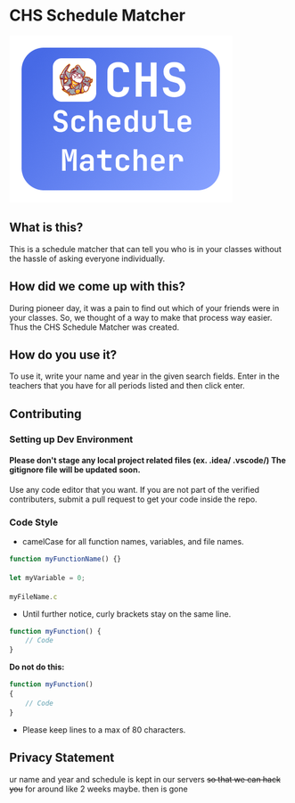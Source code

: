 # CHS Schedule Matcher
![Logo](Logo.png)
## What is this?
This is a schedule matcher that can tell you who is in your classes without the hassle of asking everyone individually.


## How did we come up with this?
During pioneer day, it was a pain to find out which of your friends were in your classes. So, we thought of a way
to make that process way easier. Thus the CHS Schedule Matcher was created.

## How do you use it?
To use it, write your name and year in the given search fields. Enter in the teachers that you have for all periods listed and then click enter.  


## Contributing
### Setting up Dev Environment

#### Please don't stage any local project related files (ex. .idea/ .vscode/) **The gitignore file will be updated soon.**

Use any code editor that you want. If you are not part of the verified contributers, submit a pull request to get your code
inside the repo.


### Code Style

* camelCase for all function names, variables, and file names.
``` javascript
function myFunctionName() {}

let myVariable = 0;

myFileName.c
```

* Until further notice, curly brackets stay on the same line.

```javascript
function myFunction() {
    // Code
}
```

**Do not do this:**
```javascript
function myFunction()
{
    // Code
}
```
* Please keep lines to a max of 80 characters.

## Privacy Statement
ur name and year and schedule is kept in our servers ~~so that we can hack you~~ for around like 2 weeks maybe. then is gone
